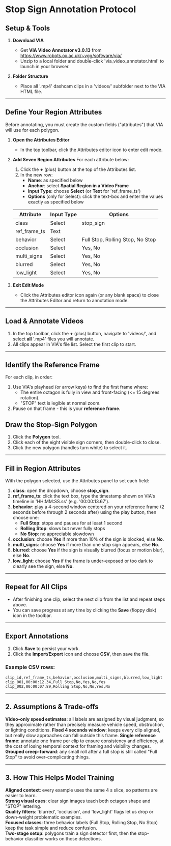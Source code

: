 # Stop Sign Annotation Protocol

## Setup & Tools

1. **Download VIA**
   - Get **VIA Video Annotator v3.0.13** from https://www.robots.ox.ac.uk/~vgg/software/via/
   - Unzip to a local folder and double-click 'via_video_annotator.html' to launch in your browser.

2. **Folder Structure**
   - Place all '.mp4' dashcam clips in a 'videos/' subfolder next to the VIA HTML file.

---

## Define Your Region Attributes
Before annotating, you must create the custom fields ("attributes") that VIA will use for each polygon.

1. **Open the Attributes Editor**
   - In the top toolbar, click the Attributes editor icon to enter edit mode.

2. **Add Seven Region Attributes**
   For each attribute below:

   1. Click the **+** (plus) button at the top of the Attributes list.
   2. In the new row:
      - **Name**: as specified below
      - **Anchor**: select **Spatial Region in a Video Frame**
      - **Input Type**: choose **Select** (or **Text** for 'ref_frame_ts')
      - **Options** (only for Select): click the text-box and enter the values exactly as specified below 
                                       
   | Attribute      | Input Type | Options                                |
   | -------------- | ---------- | -------------------------------------- |
   |  class         | Select     | stop_sign                              |
   |  ref_frame_ts  | Text       |                                        |
   |  behavior      | Select     | Full Stop, Rolling Stop, No Stop       |
   |  occlusion     | Select     | Yes, No                                |
   |  multi_signs   | Select     | Yes, No                                |
   |  blurred       | Select     | Yes, No                                |
   |  low_light     | Select     | Yes, No                                |

3. **Exit Edit Mode**
   - Click the Attributes editor icon again (or any blank space) to close the Attributes Editor and return to annotation mode.

---

## Load & Annotate Videos
1. In the top toolbar, click the **+** (plus) button, navigate to 'videos/', and select **all** '.mp4' files you will annotate.
2. All clips appear in VIA's file list. Select the first clip to start.

---

## Identify the Reference Frame
For each clip, in order:

1. Use VIA's playhead (or arrow keys) to find the first frame where:
   - The entire octagon is fully in view and front-facing (<= 15 degrees rotation).
   - "STOP" text is legible at normal zoom.
2. Pause on that frame - this is your **reference frame**.

## Draw the Stop-Sign Polygon

1. Click the **Polygon** tool.
2. Click each of the eight visible sign corners, then double-click to close.
3. Click the new polygon (handles turn white) to select it.

---

## Fill in Region Attributes
With the polygon selected, use the Attributes panel to set each field:

1. **class**: open the dropdown, choose **stop_sign**.
2. **ref_frame_ts**: click the text box, type the timestamp shown on VIA's timeline in 'HH:MM:SS.ss' (e.g. '00:00:13.67').
3. **behavior**: play a 4-second window centered on your reference frame (2 seconds before through 2 seconds after) using the play button, then choose one:
   - **Full Stop**: stops and pauses for at least 1 second
   - **Rolling Stop**: slows but never fully stops
   - **No Stop**: no appreciable slowdown
4. **occlusion**: choose **Yes** if more than 10% of the sign is blocked, else **No**.
5. **multi_signs**: choose **Yes** if more than one stop sign appears, else **No**.
6. **blurred**: choose **Yes** if the sign is visually blurred (focus or motion blur), else **No**.
7. **low_light**: choose **Yes** if the frame is under-exposed or too dark to clearly see the sign, else **No**.

---

## Repeat for All Clips

- After finishing one clip, select the next clip from the list and repeat steps above.
- You can save progress at any time by clicking the **Save** (floppy disk) icon in the toolbar.

---

## Export Annotations

1. Click **Save** to persist your work.
2. Click the **Import/Export** icon and choose **CSV**, then save the file.

### Example CSV rows:

```csv
clip_id,ref_frame_ts,behavior,occlusion,multi_signs,blurred,low_light
clip_001,00:00:12.34,Full Stop,No,Yes,No,Yes
clip_002,00:00:07.89,Rolling Stop,No,No,Yes,No
```

------------------------------------------------------------------------------------------------------------------------------------------

## 2. Assumptions & Trade-offs

**Video-only speed estimates**: all labels are assigned by visual judgment, so they approximate rather than precisely measure vehicle   speed, obstruction, or lighting conditions.
**Fixed 4 seconds window**: keeps every clip aligned, but really slow approaches can fall outside this frame.
**Single reference frame**:  annotate one frame per clip to ensure consistency and efficiency, at the cost of losing temporal context for framing and visibility changes.
**Grouped creep-forward**: any small roll after a full stop is still called "Full Stop" to avoid over-complicating things.

---

## 3. How This Helps Model Training

**Aligned context**: every example uses the same 4 s slice, so patterns are easier to learn.  
**Strong visual cues**: clear sign images teach both octagon shape and "STOP" lettering.  
**Quality filters**: 'blurred', 'occlusion', and 'low_light' flags let us drop or down-weight problematic examples.  
**Focused classes**: three behavior labels (Full Stop, Rolling Stop, No Stop) keep the task simple and reduce confusion.  
**Two-stage setup**: polygons train a sign detector first, then the stop-behavior classifier works on those detections.

